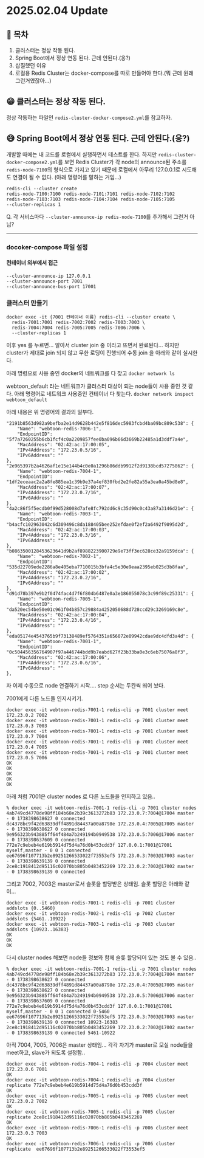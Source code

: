 # 2025.02.04 Update

## 📗 목차

1. 클러스터는 정상 작동 된다.
2. Spring Boot에서 정상 연동 된다. 근데 안된다.(응?)
3. 삽질했던 이유
4. 로컬용 Redis Cluster는 docker-compose를 따로 만들어야 한다.(뭐 근데 원래 그런거였잖아...)

## 😁 클러스터는 정상 작동 된다.

정상 작동하는 파일인 `redis-cluster-docker-compose2.yml`를 참고하자.

## 😅 Spring Boot에서 정상 연동 된다. 근데 안된다.(응?)

개발할 때에는 내 코드를 로컬에서 실행하면서 테스트를 한다. 
하지만 `redis-cluster-docker-compose2.yml`를 보면
Redis Cluster가 각 node의 announce된 주소를 `redis-node-7100`의 형식으로 가지고 있기 때문에
로컬에서 아무리 127.0.0.1로 시도해도 연결이 될 수 없다. (아래 명령어를 말하는 거임...)

```
redis-cli --cluster create
redis-node-7100:7100 redis-node-7101:7101 redis-node-7102:7102
redis-node-7103:7103 redis-node-7104:7104 redis-node-7105:7105
--cluster-replicas 1
```

Q. 각 서비스마다 `--cluster-announce-ip redis-node-7100`를 추가해서 그런거 아님?



---

### docoker-compose 파일 설정

#### 컨테이너 외부에서 접근
```
--cluster-announce-ip 127.0.0.1
--cluster-announce-port 7001
--cluster-announce-bus-port 17001
```

### 클러스터 만들기
```
docker exec -it {7001 컨테이너 이름} redis-cli --cluster create \     
  redis-7001:7001 redis-7002:7002 redis-7003:7003 \
  redis-7004:7004 redis-7005:7005 redis-7006:7006 \
  --cluster-replicas 1
```

이후 yes 를 누르면... 알아서 cluster join 중 이라고 뜨면서 완료된다... 하지만
cluster가 제대로 join 되지 않고 무한 로딩이 진행되어 수동 join 을 아래와 같이 실시한다.


아래 명령으로 사용 중인 docker의 네트워크를 다 찾고
`docker network ls`


webtoon_default 라는 네트워크가 클러스터 대상이 되는 node들이 사용 중인 것 같다.
아래 명령어로 네트워크 사용중인 컨테이너 다 찾는다.
`docker network inspect webtoon_default`

아래 내용은 위 명령어의 결과의 일부다.
```
"2191b8563d982a9befba2e14d9628b442e5f816dec5983fcbd4ba09bc809c538": {
    "Name": "webtoon-redis-7006-1",
    "EndpointID": "5f7a7260255b6cb1fcf4c0a2209857fee0ba096b66d3669b22485a1d3ddf7a4e",
    "MacAddress": "02:42:ac:17:00:05",
    "IPv4Address": "172.23.0.5/16",
    "IPv6Address": ""
},
"2e965397b2a4626af1e15e144b4c0e0a1296b86ddb9912f2d9138bcd57275862": {
    "Name": "webtoon-redis-7004-1",
    "EndpointID": "1df2eceaac2a2a8fe885ea1c39b9e37a4ef830fbd2e2fe82a55a3ea0a45bd8e8",
    "MacAddress": "02:42:ac:17:00:07",
    "IPv4Address": "172.23.0.7/16",
    "IPv6Address": ""
},
"4a2c86f5f5ecdb0f99d528008d7afe8fc792dd6c9c35d90c0c43a87a3146d21e": {
    "Name": "webtoon-redis-7003-1",
    "EndpointID": "b4acfc102963042c6d309496c8da188405bee252efdae0f2ef2a6492f9095d2d",
    "MacAddress": "02:42:ac:17:00:03",
    "IPv4Address": "172.23.0.3/16",
    "IPv6Address": ""
},
"b0863500128453623641d9b2af8988223900729e9e73ff3ec628ce32a9159dca": {
    "Name": "webtoon-redis-7002-1",
    "EndpointID": "535d22709ede2286a8e405eba7710015b3bfa4c5e30e9eaa2395eb025d3b8faa",
    "MacAddress": "02:42:ac:17:00:02",
    "IPv4Address": "172.23.0.2/16",
    "IPv6Address": ""
},
"d91d78b397e9b2f0474fac4d7f6f804b6487e0a3e186055078c3c99f89c25331": {
    "Name": "webtoon-redis-7005-1",
    "EndpointID": "da520ec54be50e01c961f04b857c29884a4252050688d728ccd29c3269169c8e",
    "MacAddress": "02:42:ac:17:00:04",
    "IPv4Address": "172.23.0.4/16",
    "IPv6Address": ""
},
"eda05174e4543765b9f73138489ef5764351a656072e09942cdae9dc4dfd3a4d": {
    "Name": "webtoon-redis-7001-1",
    "EndpointID": "0c504456356764907f97a446744bdd9b7eabd627f23b33ba0e3c6eb75076a8f3",
    "MacAddress": "02:42:ac:17:00:06",
    "IPv4Address": "172.23.0.6/16",
    "IPv6Address": ""
},
```

자 이제 수동으로 node 연결하기 시작....
step 순서는 두칸씩 띄어 놨다.


7001에게 다른 노드들 인지시키기.
```
docker exec -it webtoon-redis-7001-1 redis-cli -p 7001 cluster meet 172.23.0.2 7002
docker exec -it webtoon-redis-7001-1 redis-cli -p 7001 cluster meet 172.23.0.3 7003
docker exec -it webtoon-redis-7001-1 redis-cli -p 7001 cluster meet 172.23.0.7 7004
docker exec -it webtoon-redis-7001-1 redis-cli -p 7001 cluster meet 172.23.0.4 7005
docker exec -it webtoon-redis-7001-1 redis-cli -p 7001 cluster meet 172.23.0.5 7006
OK
OK
OK
OK
OK
```


아래 처럼 7001은 cluster nodes 로 다른 노드들을 인지하고 있음..
```
% docker exec -it webtoon-redis-7001-1 redis-cli -p 7001 cluster nodes              
4ab749cd4778de98ff184b68e2b39c3613272b83 172.23.0.7:7004@17004 master - 0 1738398638627 0 connected
dc4378bc9f42d63839dff4891d84437a00a8798e 172.23.0.4:7005@17005 master - 0 1738398638627 0 connected
9e956323b943885ff64f484a7b249194b0949538 172.23.0.5:7006@17006 master - 0 1738398637609 0 connected
772e7c9ebeb4e619b5914d75d4a76d0b453cdd3f 127.0.0.1:7001@17001 myself,master - 0 0 1 connected
ee67696f107713b2e89251266533022f73553ef5 172.23.0.3:7003@17003 master - 0 1738398639139 0 connected
2ce8c1918412d95116c02070bb805b0483452269 172.23.0.2:7002@17002 master - 0 1738398639139 0 connected
```


그리고 7002, 7003은 master로서 슬롯을 할당받은 상태임. 슬롯 할당은 아래와 같이...
```
docker exec -it webtoon-redis-7001-1 redis-cli -p 7001 cluster addslots {0..5460}
docker exec -it webtoon-redis-7002-1 redis-cli -p 7002 cluster addslots {5461..10922}
docker exec -it webtoon-redis-7003-1 redis-cli -p 7003 cluster addslots {10923..16383}
OK
OK
OK
```


다시 cluster nodes 해보면 node들 정보와 함께 슬롯 할당되어 있는 것도 볼 수 있음..
```
% docker exec -it webtoon-redis-7001-1 redis-cli -p 7001 cluster nodes              
4ab749cd4778de98ff184b68e2b39c3613272b83 172.23.0.7:7004@17004 master - 0 1738398638627 0 connected
dc4378bc9f42d63839dff4891d84437a00a8798e 172.23.0.4:7005@17005 master - 0 1738398638627 0 connected
9e956323b943885ff64f484a7b249194b0949538 172.23.0.5:7006@17006 master - 0 1738398637609 0 connected
772e7c9ebeb4e619b5914d75d4a76d0b453cdd3f 127.0.0.1:7001@17001 myself,master - 0 0 1 connected 0-5460
ee67696f107713b2e89251266533022f73553ef5 172.23.0.3:7003@17003 master - 0 1738398639139 0 connected 10923-16383
2ce8c1918412d95116c02070bb805b0483452269 172.23.0.2:7002@17002 master - 0 1738398639139 0 connected 5461-10922
```

아직 7004, 7005, 7006은 master 상태임... 각각 자기가 master로 모실 node들을 meet하고, slave가 되도록 설정함..
```
docker exec -it webtoon-redis-7004-1 redis-cli -p 7004 cluster meet 172.23.0.6 7001
OK
docker exec -it webtoon-redis-7004-1 redis-cli -p 7004 cluster replicate 772e7c9ebeb4e619b5914d75d4a76d0b453cdd3f
OK
docker exec -it webtoon-redis-7005-1 redis-cli -p 7005 cluster meet 172.23.0.2 7002                            
OK
docker exec -it webtoon-redis-7005-1 redis-cli -p 7005 cluster replicate 2ce8c1918412d95116c02070bb805b0483452269 
OK
docker exec -it webtoon-redis-7006-1 redis-cli -p 7006 cluster meet 172.23.0.3 7003                                         
OK
docker exec -it webtoon-redis-7006-1 redis-cli -p 7006 cluster replicate  ee67696f107713b2e89251266533022f73553ef5
```

